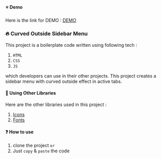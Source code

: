 #### :star: Demo

Here is the link for DEMO : [DEMO]()

### :fire: Curved Outside Sidebar Menu 

This project is a boilerplate code written using following tech :

1. `HTML`
2. `CSS`
3. `JS`

which developers can use in their other projects.
This project creates a sidebar menu with curved outside effect in active tabs.

#### :blue_book: Using Other Libraries

Here are the other libraries used in this project :

1. [Icons](https://themes-pixeden.com/font-demos/7-stroke/)
2. [Fonts](https://fonts.google.com/specimen/Montserrat)

#### :question: How to use

1. clone the project
`or`
2. Just `copy` & `paste` the code